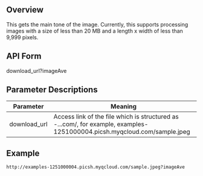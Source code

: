 ## Overview
This gets the main tone of the image. Currently, this supports processing images with a size of less than 20 MB and a length x width of less than 9,999 pixels.
## API Form
download_url?imageAve
## Parameter Descriptions
| Parameter                                      | Meaning                                       |
| --------------------------------------- | ---------------------------------------- |
| download_url | Access link of the file which is structured as <bucket id>-<appid>.<picture region>.<domain>.com/<picture name>, for example, examples-1251000004.picsh.myqcloud.com/sample.jpeg |

## Example

```
http://examples-1251000004.picsh.myqcloud.com/sample.jpeg?imageAve

```
